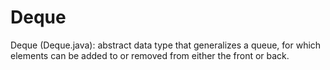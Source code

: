 # Deque

Deque (Deque.java): abstract data type that generalizes a queue, for which elements can be added to or removed from either the front or back.


